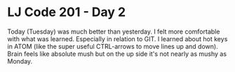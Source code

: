 # LJ Code 201 - Day 2

Today (Tuesday) was much better than yesterday.  I felt more comfortable with what was learned. Especially in relation to GIT.  I learned about hot keys in ATOM (like the super useful CTRL-arrows to move lines up and down). Brain feels like absolute mush but on the up side it's not nearly as mushy as Monday.  
